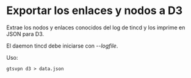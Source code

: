 # Exportar los enlaces y nodos a D3

Extrae los nodos y enlaces conocidos del log de tincd y los imprime en JSON
para D3.

El daemon tincd debe iniciarse con *--logfile*.

Uso:

    gtsvpn d3 > data.json
